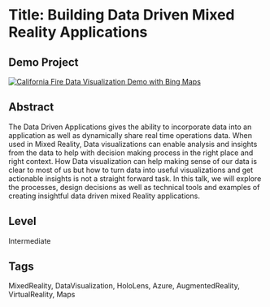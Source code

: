 # Title: Building Data Driven Mixed Reality Applications

## Demo Project

[![California Fire Data Visualization Demo with Bing Maps](http://img.youtube.com/vi/TjjB4RUQTG8/0.jpg)](http://www.youtube.com/watch?v=TjjB4RUQTG8)

## Abstract

The Data Driven Applications gives the ability to incorporate data into an application as well as dynamically share real time operations data. 
When used in Mixed Reality, Data visualizations can enable analysis and insights from the data to help with decision making process in the right place and right context. 
How Data visualization can help making sense of our data is clear to most of us but how to turn data into useful visualizations and get actionable insights is not a straight forward task.
In this talk, we will explore the processes, design decisions as well as technical tools and examples of creating insightful data driven mixed Reality applications.

## Level

Intermediate

## Tags

MixedReality, DataVisualization, HoloLens, Azure, AugmentedReality, VirtualReality, Maps
